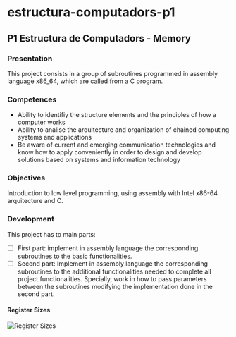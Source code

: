 # estructura-computadors-p1
## P1 Estructura de Computadors - Memory

### Presentation 
This project consists in a group of subroutines programmed in assembly language x86_64, which are called from a C program.

### Competences
- Ability to identifiy the structure elements and the principles of how a computer works
- Ability to analise the arquitecture and organization of chained computing systems and applications 
- Be aware of current and emerging communication technologies and know how to apply conveniently in order to design and develop
solutions based on systems and information technology

### Objectives
Introduction to low level programming, using assembly with Intel x86-64 arquitecture and C.

### Development
This project has to main parts:
- [ ] First part: implement in assembly language the corresponding subroutines to the basic functionalities.
- [ ] Second part: Implement in assembly language the corresponding subroutines to the additional functionalities needed to
complete all project functionalities. Specially, work in how to pass parameters between the subroutines modifying the implementation
done in the second part.

#### Register Sizes

![Register Sizes](https://camo.githubusercontent.com/7554f94d634c05b559a04a0904950ff63a4074d7754a3500673cf55ce7b3470f/68747470733a2f2f692e737461636b2e696d6775722e636f6d2f4e304b6e472e706e67 "Register Sizes")

